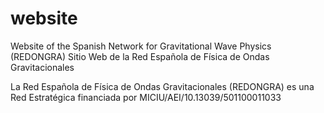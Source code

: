 # website
Website of the Spanish Network for Gravitational Wave Physics (REDONGRA)
Sitio Web de la Red Española de Física de Ondas Gravitacionales

La Red Española de Física de Ondas Gravitacionales (REDONGRA) es una Red Estratégica financiada por MICIU/AEI/10.13039/501100011033

